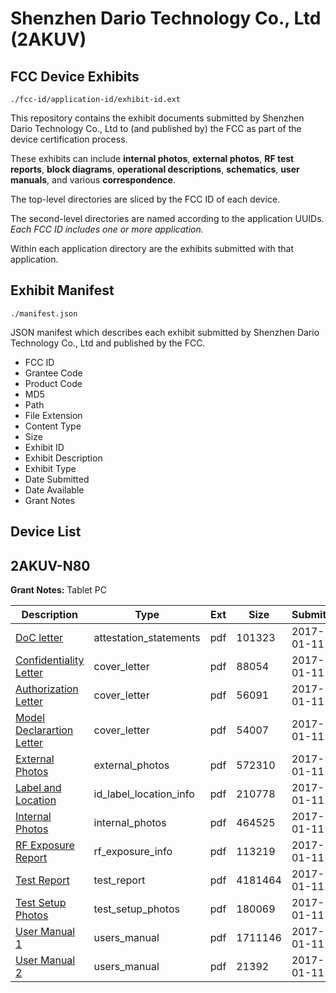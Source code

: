 # Shenzhen Dario Technology Co., Ltd (2AKUV)
## FCC Device Exhibits

```
./fcc-id/application-id/exhibit-id.ext
```

This repository contains the exhibit documents submitted by Shenzhen Dario Technology Co., Ltd to (and published by) the FCC as part of the device certification process.

These exhibits can include **internal photos**, **external photos**, **RF test reports**, **block diagrams**, **operational descriptions**, **schematics**, **user manuals**, and various **correspondence**.

The top-level directories are sliced by the FCC ID of each device.

The second-level directories are named according to the application UUIDs. *Each FCC ID includes one or more application.*

Within each application directory are the exhibits submitted with that application. 

## Exhibit Manifest

```
./manifest.json
```

JSON manifest which describes each exhibit submitted by Shenzhen Dario Technology Co., Ltd and published by the FCC.

- FCC ID
- Grantee Code
- Product Code
- MD5
- Path
- File Extension
- Content Type
- Size
- Exhibit ID
- Exhibit Description
- Exhibit Type
- Date Submitted
- Date Available
- Grant Notes

## Device List
## 2AKUV-N80
**Grant Notes:** Tablet PC

| Description | Type | Ext | Size | Submitted | Available |
| ----------- | ---- | --- | ---- | --------- | --------- |
| [DoC letter](2AKUV-N80/610a5e0183590051f9adfc6dbb21808c/3255051.pdf) | attestation_statements | pdf | 101323 | 2017-01-11 | 2017-01-11 |
| [Confidentiality Letter](2AKUV-N80/610a5e0183590051f9adfc6dbb21808c/3255049.pdf) | cover_letter | pdf | 88054 | 2017-01-11 | 2017-01-11 |
| [Authorization Letter](2AKUV-N80/610a5e0183590051f9adfc6dbb21808c/3255050.pdf) | cover_letter | pdf | 56091 | 2017-01-11 | 2017-01-11 |
| [Model Declarartion Letter](2AKUV-N80/610a5e0183590051f9adfc6dbb21808c/3255052.pdf) | cover_letter | pdf | 54007 | 2017-01-11 | 2017-01-11 |
| [External Photos](2AKUV-N80/610a5e0183590051f9adfc6dbb21808c/3255044.pdf) | external_photos | pdf | 572310 | 2017-01-11 | 2017-01-11 |
| [Label and Location](2AKUV-N80/610a5e0183590051f9adfc6dbb21808c/3255053.pdf) | id_label_location_info | pdf | 210778 | 2017-01-11 | 2017-01-11 |
| [Internal Photos](2AKUV-N80/610a5e0183590051f9adfc6dbb21808c/3255045.pdf) | internal_photos | pdf | 464525 | 2017-01-11 | 2017-01-11 |
| [RF Exposure Report](2AKUV-N80/610a5e0183590051f9adfc6dbb21808c/3255060.pdf) | rf_exposure_info | pdf | 113219 | 2017-01-11 | 2017-01-11 |
| [Test Report](2AKUV-N80/610a5e0183590051f9adfc6dbb21808c/3255061.pdf) | test_report | pdf | 4181464 | 2017-01-11 | 2017-01-11 |
| [Test Setup Photos](2AKUV-N80/610a5e0183590051f9adfc6dbb21808c/3255046.pdf) | test_setup_photos | pdf | 180069 | 2017-01-11 | 2017-01-11 |
| [User Manual 1](2AKUV-N80/610a5e0183590051f9adfc6dbb21808c/3255047.pdf) | users_manual | pdf | 1711146 | 2017-01-11 | 2017-01-11 |
| [User Manual 2](2AKUV-N80/610a5e0183590051f9adfc6dbb21808c/3255048.pdf) | users_manual | pdf | 21392 | 2017-01-11 | 2017-01-11 |
